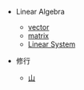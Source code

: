 - Linear Algebra
	- [vector](math/linear-algebra/vector)
	- [matrix](math/linear-algebra/matrix)
	- [Linear System](math/linear-algebra/system)

- 修行
	- [山](修行/山)
